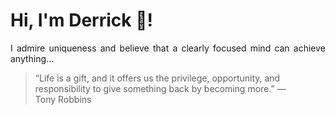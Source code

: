# Hi, I'm Derrick 👋!
<p align="justify">I admire uniqueness and believe that a clearly focused mind can achieve anything...</p> 
<!-- #quote-start -->
<blockquote>&ldquo;Life is a gift, and it offers us the privilege, opportunity, and responsibility to give something back by becoming more.&rdquo; &mdash; <footer>Tony Robbins</footer></blockquote>
<!-- #quote-end -->
